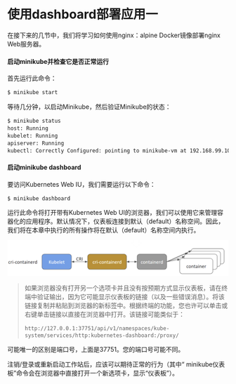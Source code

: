 # 使用dashboard部署应用一

在接下来的几节中，我们将学习如何使用nginx：alpine Docker镜像部署nginx Web服务器。

#### 启动minikube并检查它是否正常运行

首先运行此命令：

```bash
$ minikube start
```

等待几分钟，以启动Minikube，然后验证Minikube的状态：

```bash
$ minikube status
host: Running
kubelet: Running
apiserver: Running
kubectl: Correctly Configured: pointing to minikube-vm at 192.168.99.100
```

#### 启动minikube dashboard

要访问Kubernetes Web IU，我们需要运行以下命令：

```bash
$ minikube dashboard
```

运行此命令将打开带有Kubernetes Web UI的浏览器，我们可以使用它来管理容器化的应用程序。默认情况下，仪表板连接到默认（default）名称空间。因此，我们将在本章中执行的所有操作将在默认（default）名称空间内执行。

![Deploying an Application - Accessing the Dashboard](../../.gitbook/assets/image%20%288%29.png)

> 如果浏览器没有打开另一个选项卡并且没有按预期方式显示仪表板，请在终端中验证输出，因为它可能显示仪表板的链接（以及一些错误消息）。将该链接复制并粘贴到浏览器的新标签中。根据终端的功能，您也许可以单击或右键单击链接以直接在浏览器中打开。该链接可能类似​​于：
>
> ```text
> http://127.0.0.1:37751/api/v1/namespaces/kube-system/services/http:kubernetes-dashboard:/proxy/
> ```

可能唯一的区别是端口号，上面是37751。您的端口号可能不同。

注销/登录或重新启动工作站后，应该可以期待正常的行为（其中“ minikube仪表板”命令会在浏览器中直接打开一个新选项卡，显示“仪表板”）。

